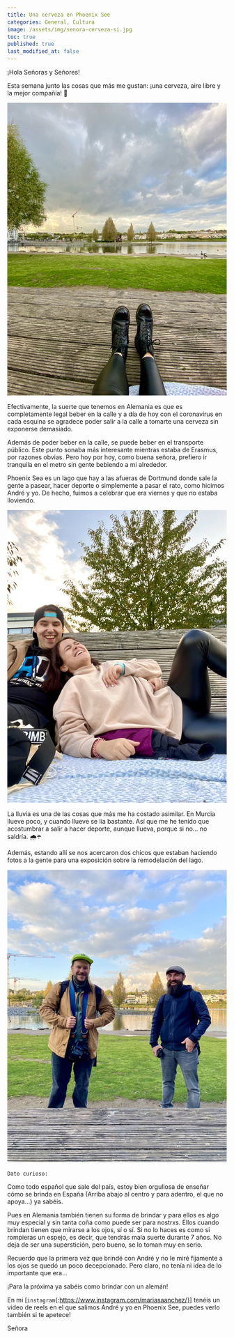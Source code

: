 ```yaml
---
title: Una cerveza en Phoenix See
categories: General, Cultura 
image: /assets/img/senora-cerveza-si.jpg
toc: true
published: true
last_modified_at: false
---
```


¡Hola Señoras y Señores!


Esta semana junto las cosas que más me gustan: ¡una cerveza, aire libre y la mejor compañía! 🍻

![Relax](/assets/img/sea-pies.jpg)

Efectivamente, la suerte que tenemos en Alemania es que es completamente legal beber en la calle y a día de hoy con el coronavirus en cada esquina se agradece poder salir a la calle a tomarte una cerveza sin exponerse demasiado. 

Además de poder beber en la calle, se puede beber en el transporte público. Este punto sonaba más interesante mientras estaba de Erasmus, por razones obvias. Pero hoy por hoy, como buena señora, prefiero ir tranquila en el metro sin gente bebiendo a mi alrededor.  

Phoenix Sea es un lago que hay a las afueras de Dortmund donde sale la gente a pasear, hacer deporte o simplemente a pasar el rato, como hicimos André y yo. De hecho, fuimos a celebrar que era viernes y que no estaba lloviendo. 

![fun](/assets/img/andre-maria.jpg) 

La lluvia es una de las cosas que más me ha costado asimilar. En Murcia llueve poco, y cuando llueve se lía bastante. Así que me he tenido que acostumbrar a salir a hacer deporte, aunque llueva, porque si no… no saldría. 🌧☂

Además, estando allí se nos acercaron dos chicos que estaban haciendo fotos a la gente para una exposición sobre la remodelación del lago. 

![Fotografos](/assets/img/sea-fotografos.jpg)

`Dato curioso:`

Como todo español que sale del país, estoy bien orgullosa de enseñar cómo se brinda en España (Arriba abajo al centro y para adentro, el que no apoya…) ya sabéis. 

Pues en Alemania también tienen su forma de brindar y para ellos es algo muy especial y sin tanta coña como puede ser para nostrxs. Ellos cuando brindan tienen que mirarse a los ojos, sí o sí. Si no lo haces es como si rompieras un espejo, es decir, que tendrás mala suerte durante 7 años. No deja de ser una superstición, pero bueno, se lo toman muy en serio.


Recuerdo que la primera vez que brindé con André y no le miré fijamente a los ojos se quedó un poco decepcionado. Pero claro, no tenía ni idea de lo importante que era… 


¡Para la próxima ya sabéis como brindar con un alemán! 


En mi [`instagram`{:https://www.instagram.com/mariasaanchez/}] tenéis un video de reels en el que salimos André y yo en Phoenix See, puedes verlo también si te apetece! 


Señora 








